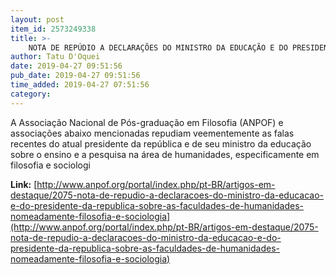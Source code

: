 ```yaml
---
layout: post
item_id: 2573249338
title: >-
    NOTA DE REPÚDIO A DECLARAÇÕES DO MINISTRO DA EDUCAÇÃO E DO PRESIDENTE DA REPÚBLICA SOBRE AS FACULDADES DE HUMANIDADES, NOMEADAMENTE FILOSOFIA E SOCIOLOGIA
author: Tatu D'Oquei
date: 2019-04-27 09:51:56
pub_date: 2019-04-27 09:51:56
time_added: 2019-04-27 07:51:56
category: 
---
```


A Associação Nacional de Pós-graduação em Filosofia (ANPOF) e associações abaixo mencionadas repudiam veementemente as falas recentes do atual presidente da república e de seu ministro da educação sobre o ensino e a pesquisa na área de humanidades, especificamente em filosofia e sociologi

**Link:** [http://www.anpof.org/portal/index.php/pt-BR/artigos-em-destaque/2075-nota-de-repudio-a-declaracoes-do-ministro-da-educacao-e-do-presidente-da-republica-sobre-as-faculdades-de-humanidades-nomeadamente-filosofia-e-sociologia](http://www.anpof.org/portal/index.php/pt-BR/artigos-em-destaque/2075-nota-de-repudio-a-declaracoes-do-ministro-da-educacao-e-do-presidente-da-republica-sobre-as-faculdades-de-humanidades-nomeadamente-filosofia-e-sociologia)

